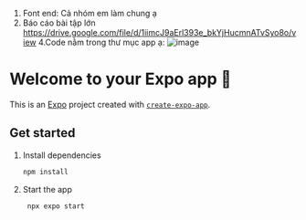 1. Font end: Cả nhóm em làm chung ạ
3. Báo cáo bài tập lớn
   https://drive.google.com/file/d/1iimcJ9aErl393e_bkYjHucmnATvSyo8o/view
4.Code nằm trong thư mục app ạ:
![image](https://github.com/lycuyt/App_SK/assets/109753738/3baf9033-7ff6-4055-ae94-647bea8730e1)




# Welcome to your Expo app 👋

This is an [Expo](https://expo.dev) project created with [`create-expo-app`](https://www.npmjs.com/package/create-expo-app).

## Get started

1. Install dependencies

   ```bash
   npm install
   ```

2. Start the app

   ```bash
    npx expo start
   ```

